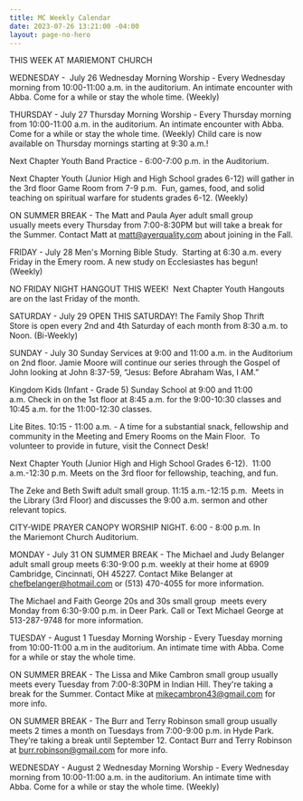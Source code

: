 ```yaml
---
title: MC Weekly Calendar
date: 2023-07-26 13:21:00 -04:00
layout: page-no-hero
---
```


THIS WEEK AT MARIEMONT CHURCH
  

WEDNESDAY -  July 26
Wednesday Morning Worship - Every Wednesday morning from 10:00-11:00 a.m. in the auditorium. An intimate encounter with Abba. Come for a while or stay the whole time. (Weekly)

THURSDAY - July 27
Thursday Morning Worship - Every Thursday morning from 10:00-11:00 a.m. in the auditorium. An intimate encounter with Abba. Come for a while or stay the whole time. (Weekly) Child care is now available on Thursday mornings starting at 9:30 a.m.!

Next Chapter Youth Band Practice - 6:00-7:00 p.m. in the Auditorium.

Next Chapter Youth (Junior High and High School grades 6-12) will gather in the 3rd floor Game Room from 7-9 p.m.  Fun, games, food, and solid teaching on spiritual warfare for students grades 6-12. (Weekly)

ON SUMMER BREAK - The Matt and Paula Ayer adult small group usually meets every Thursday from 7:00-8:30PM but will take a break for the Summer. Contact Matt at matt@ayerquality.com about joining in the Fall.

FRIDAY - July 28
Men's Morning Bible Study.  Starting at 6:30 a.m. every Friday in the Emery room. A new study on Ecclesiastes has begun!  (Weekly)

NO FRIDAY NIGHT HANGOUT THIS WEEK!  Next Chapter Youth Hangouts are on the last Friday of the month.  

SATURDAY - July 29
OPEN THIS SATURDAY! The Family Shop Thrift Store is open every 2nd and 4th Saturday of each month from 8:30 a.m. to Noon. (Bi-Weekly)

SUNDAY - July 30
Sunday Services at 9:00 and 11:00 a.m. in the Auditorium on 2nd floor. Jamie Moore will continue our series through the Gospel of John looking at John 8:37-59, “Jesus: Before Abraham Was, I AM.”

Kingdom Kids (Infant - Grade 5) Sunday School at 9:00 and 11:00 a.m. Check in on the 1st floor at 8:45 a.m. for the 9:00-10:30 classes and 10:45 a.m. for the 11:00-12:30 classes.

Lite Bites. 10:15 - 11:00 a.m. - A time for a substantial snack, fellowship and community in the Meeting and Emery Rooms on the Main Floor.  To volunteer to provide in future, visit the Connect Desk!

Next Chapter Youth (Junior High and High School Grades 6-12).  11:00 a.m.-12:30 p.m. Meets on the 3rd floor for fellowship, teaching, and fun.

The Zeke and Beth Swift adult small group. 11:15 a.m.-12:15 p.m.  Meets in the Library (3rd Floor) and discusses the 9:00 a.m. sermon and other relevant topics.

CITY-WIDE PRAYER CANOPY WORSHIP NIGHT. 6:00 - 8:00 p.m. In the Mariemont Church Auditorium.

MONDAY - July 31
ON SUMMER BREAK - The Michael and Judy Belanger adult small group meets 6:30-9:00 p.m. weekly at their home at 6909 Cambridge, Cincinnati, OH 45227. Contact Mike Belanger at chefbelanger@hotmail.com or (513) 470-4055 for more information.

The Michael and Faith George 20s and 30s small group  meets every Monday from 6:30-9:00 p.m. in Deer Park. Call or Text Michael George at 513-287-9748 for more information.

TUESDAY - August 1
Tuesday Morning Worship - Every Tuesday morning from 10:00-11:00 a.m in the auditorium. An intimate time with Abba. Come for a while or stay the whole time. 

ON SUMMER BREAK - The Lissa and Mike Cambron small group usually meets every Tuesday from 7:00-8:30PM in Indian Hill. They're taking a break for the Summer. Contact Mike at mikecambron43@gmail.com for more info.

ON SUMMER BREAK - The Burr and Terry Robinson small group usually meets 2 times a month on Tuesdays from 7:00-9:00 p.m. in Hyde Park. They're taking a break until September 12. Contact Burr and Terry Robinson at burr.robinson@gmail.com for more info.

WEDNESDAY - August 2
Wednesday Morning Worship - Every Wednesday morning from 10:00-11:00 a.m. in the auditorium. An intimate time with Abba. Come for a while or stay the whole time. (Weekly)
